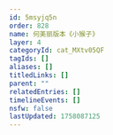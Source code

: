 ```yaml
---
id: 5msyjq5n
order: 828
name: 何美丽版本《小猴子》
layer: 4
categoryId: cat_MXtv05QF
tagIds: []
aliases: []
titledLinks: []
parent: ""
relatedEntries: []
timelineEvents: []
nsfw: false
lastUpdated: 1758087125
---
```



